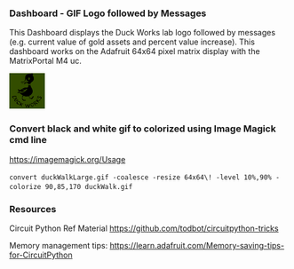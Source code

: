 ### Dashboard - GIF Logo followed by Messages
This Dashboard displays the Duck Works lab logo followed by messages (e.g. current value of gold assets and percent value increase). This dashboard works on the Adafruit 64x64 pixel matrix display with the MatrixPortal M4 uc. 

![](https://github.com/dev-lishy/DuckWorksDashboard/blob/main/duckWalk.gif)

### Convert black and white gif to colorized using Image Magick cmd line

https://imagemagick.org/Usage

```convert duckWalkLarge.gif -coalesce -resize 64x64\! -level 10%,90% -colorize 90,85,170 duckWalk.gif```

### Resources

Circuit Python Ref Material https://github.com/todbot/circuitpython-tricks

Memory management tips: https://learn.adafruit.com/Memory-saving-tips-for-CircuitPython
